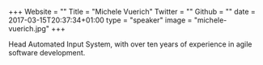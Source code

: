 +++
Website = ""
Title = "Michele Vuerich"
Twitter = ""
Github = ""
date = 2017-03-15T20:37:34+01:00
type = "speaker"
image = "michele-vuerich.jpg"
+++

Head Automated Input System, with over ten years of experience in agile software development.
